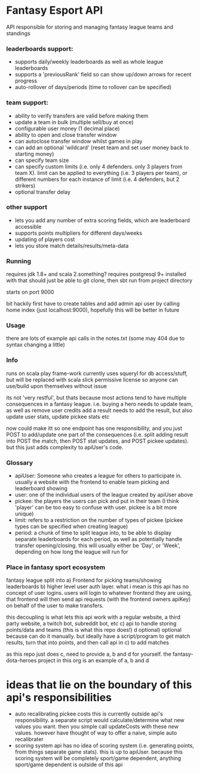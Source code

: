 # Fantasy Esport API

API responsible for storing and managing fantasy league teams and standings

### leaderboards support:
- supports daily/weekly leaderboards as well as whole league leaderboards
- supports a 'previousRank' field so can show up/down arrows for recent progress
- auto-rollover of days/periods (time to rollover can be specified)

### team support:
- ability to verify transfers are valid before making them
- update a team in bulk (multiple sell/buy at once)
- configurable user money (1 decimal place)
- ability to open and close transfer window
- can autoclose transfer window whilst games in play
- can add an optional 'wildcard' (reset team and set user money back to starting money)
- can specify team size
- can specify custom limits (i.e. only 4 defenders. only 3 players from team X). limit can be applied to everything (i.e. 3 players per team), or different numbers for each instance of limit (i.e. 4 defenders, but 2 strikers)
- optional transfer delay

### other support
- lets you add any number of extra scoring fields, which are leaderboard accessible
- supports points multipliers for different days/weeks
- updating of players cost
- lets you store match details/results/meta-data


### Running

requires jdk 1.8+ and scala 2.something?
requires postgresql 9+ installed
with that should just be able to git clone, then sbt run from project directory

starts on port 9000

bit hackily first have to create tables and add admin api user by calling home index (just localhost:9000), hopefully this will be better in future

### Usage

there are lots of example api calls in the notes.txt (some may 404 due to syntax changing a little)

### Info
runs on scala play frame-work
currently uses squeryl for db access/stuff, but will be replaced with scala slick
permissive license so anyone can use/build upon themselves without issue

its not 'very restful', but thats because most actions tend to have multiple consequences in a fantasy league.
i.e. buying a hero needs to update team, as well as remove user credits
add a result needs to add the result, but also update user stats, update pickee stats etc

now could make itt so one endpoint has one responsibility, and you just POST to add/update one part of the consequences
(i.e. split adding result into POST the match, then POST stat updates, and POST pickee updates). but this just adds complexity to apiUser's code.

### Glossary
- apiUser: Someone who creates a league for others to participate in. usually a website with the frontend to enable team picking and leaderboard showing
- user: one of the individual users of the league created by apiUser above
- pickee: the players the users can pick and put in their team (I think 'player' can be too easy to confuse with user. pickee is a bit more unique)
- limit: refers to a restriction on the number of types of pickee (pickee types can be specified when creating league)
- period: a chunk of time to split league into, to be able to display separate leaderboards for each period, as well as potentially handle transfer opening/closing. this will usually either be 'Day', or 'Week', depending on how long the league will run for

### Place in fantasy sport ecosystem
fantasy league split into
a) Frontend for picking teams/showing leaderboards
b) higher level user auth layer. what i mean is this api has no concept of user logins. users will login to whatever frontend they are using, that frontend will then send api requests (with the frontend owners apiKey) on behalf of the user to make transfers.

this decoupling is what lets this api work with a regular website, a third party website, a twitch bot, subreddit bot, etc
c) api to handle storing points/data and teams (this is what this repo does!)
d optional) optional because can do it manually. but ideally have a script/program to get match results, turn that into points, and then call api in c) to add matches

as this repo just does c, need to provide a, b and d for yourself.
the fantasy-dota-heroes project in this org is an example of a, b and d

# ideas that lie on the boundary of this api's responsibilities
- auto recalibrating pickee costs
this is currently outside api's responsibility. a separate script would calculate/determine what new values you want. then you simple call updateCosts with these new values. however have thought of way to offer a naive, simple auto recalibrater
- scoring system
api has no idea of scoring system (i.e. generating points, from things separate game stats). this is up to apiUser. because this scoring system will be completely sport/game dependent, anything sport/game dependent is outside of this api
